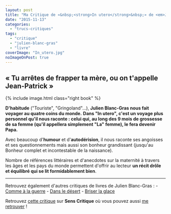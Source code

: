 ```yaml
---
layout: post
title: "Ma Critique de «&nbsp;<strong>In utero</strong>&nbsp;» de <em>Julien&nbsp;Blanc-Gras</em>"
date: "2015-11-13"
categories: 
  - "trucs-critiques"
tags: 
  - "critique"
  - "julien-blanc-gras"
  - "livre"
coverImage: "In_utero.jpg"
noImageOnPost: true
---
```


## « Tu arrêtes de frapper ta mère, ou on t'appelle Jean-Patrick »

{% include image.html class="right book" %}

**D'habitude** ("Touriste", "Gringoland"...), **Julien Blanc-Gras nous fait voyager au quatre coins du monde.** **Dans "In utero", c'est un voyage plus personnel qu'il nous raconte : celui qui, au long des 9 mois de grossesse de sa femme (qu'il appellera simplement "La" femme), le fera devenir Papa.**

Avec beaucoup d'**humour** et d'**autodérision**, il nous raconte ses angoisses et ses questionnements mais aussi son bonheur grandissant (jusqu'au Bonheur complet et incontestable de la naissance).

Nombre de références littéraires et d'anecdotes sur la maternité à travers les âges et les pays du monde permettent d'offrir au lecteur **un récit drôle et équilibré qui se lit formidablement bien**.

* * *

Retrouvez également d'autres critiques de livres de Julien Blanc-Gras : - [Comme à la guerre](/2020/02/ma-critique-de-comme-a-la-guerre-de-julien-blanc-gras/) - [Dans le désert](/2017/11/ma-critique-de-dans-le-desert-de-julien-blanc-gras/) - [Briser la glace](/2018/01/ma-critique-de-briser-la-glace-de-julien-blanc-gras/)

Retrouvez [cette critique](http://www.senscritique.com/livre/In_utero/critique/73819943) sur **Sens Critique** où vous pouvez aussi [me retrouver](http://www.senscritique.com/Arnaud_Malon) !
